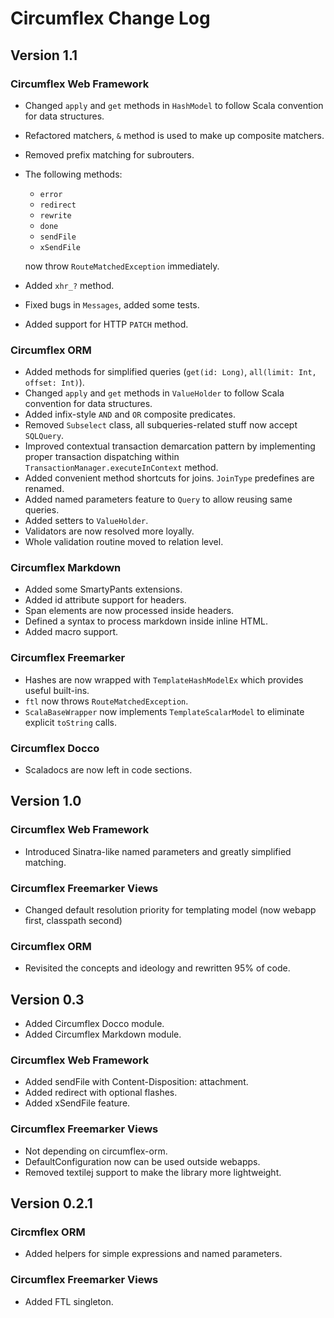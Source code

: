 # Circumflex Change Log

## Version 1.1

### Circumflex Web Framework

* Changed `apply` and `get` methods in `HashModel` to follow Scala convention
  for data structures.
* Refactored matchers, `&` method is used to make up composite matchers.
* Removed prefix matching for subrouters.
* The following methods:

  * `error`
  * `redirect`
  * `rewrite`
  * `done`
  * `sendFile`
  * `xSendFile`

  now throw `RouteMatchedException` immediately.
* Added `xhr_?` method.
* Fixed bugs in `Messages`, added some tests.
* Added support for HTTP `PATCH` method.

### Circumflex ORM

* Added methods for simplified queries (`get(id: Long)`, `all(limit: Int, offset: Int)`).
* Changed `apply` and `get` methods in `ValueHolder` to follow Scala convention
  for data structures.
* Added infix-style `AND` and `OR` composite predicates.
* Removed `Subselect` class, all subqueries-related stuff now accept `SQLQuery`.
* Improved contextual transaction demarcation pattern by implementing proper transaction
dispatching within `TransactionManager.executeInContext` method.
* Added convenient method shortcuts for joins. `JoinType` predefines are renamed.
* Added named parameters feature to `Query` to allow reusing same queries.
* Added setters to `ValueHolder`.
* Validators are now resolved more loyally.
* Whole validation routine moved to relation level.

### Circumflex Markdown

* Added some SmartyPants extensions.
* Added id attribute support for headers.
* Span elements are now processed inside headers.
* Defined a syntax to process markdown inside inline HTML.
* Added macro support.

### Circumflex Freemarker

* Hashes are now wrapped with `TemplateHashModelEx` which provides useful built-ins.
* `ftl` now throws `RouteMatchedException`.
* `ScalaBaseWrapper` now implements `TemplateScalarModel` to eliminate explicit `toString` calls.

### Circumflex Docco

* Scaladocs are now left in code sections.

## Version 1.0

### Circumflex Web Framework

* Introduced Sinatra-like named parameters and greatly simplified matching.

### Circumflex Freemarker Views

* Changed default resolution priority for templating model (now webapp first, classpath second)

### Circumflex ORM

* Revisited the concepts and ideology and rewritten 95% of code.

## Version 0.3

* Added Circumflex Docco module.
* Added Circumflex Markdown module.

### Circumflex Web Framework

* Added sendFile with Content-Disposition: attachment.
* Added redirect with optional flashes.
* Added xSendFile feature.

### Circumflex Freemarker Views

* Not depending on circumflex-orm.
* DefaultConfiguration now can be used outside webapps.
* Removed textilej support to make the library more lightweight.

## Version 0.2.1

### Circmflex ORM

* Added helpers for simple expressions and named parameters.

### Circumflex Freemarker Views

* Added FTL singleton.
